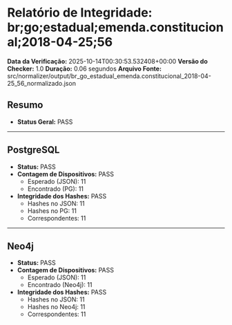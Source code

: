 # Relatório de Integridade: br;go;estadual;emenda.constitucional;2018-04-25;56

**Data da Verificação:** 2025-10-14T00:30:53.532408+00:00
**Versão do Checker:** 1.0
**Duração:** 0.06 segundos
**Arquivo Fonte:** src/normalizer/output/br_go_estadual_emenda.constitucional_2018-04-25_56_normalizado.json

## Resumo
* **Status Geral:** PASS

---

## PostgreSQL
* **Status:** PASS
* **Contagem de Dispositivos:** PASS
  * Esperado (JSON): 11
  * Encontrado (PG): 11
* **Integridade dos Hashes:** PASS
  * Hashes no JSON: 11
  * Hashes no PG: 11
  * Correspondentes: 11

---

## Neo4j
* **Status:** PASS
* **Contagem de Dispositivos:** PASS
  * Esperado (JSON): 11
  * Encontrado (Neo4j): 11
* **Integridade dos Hashes:** PASS
  * Hashes no JSON: 11
  * Hashes no Neo4j: 11
  * Correspondentes: 11